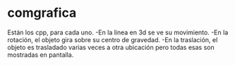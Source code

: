 # comgrafica
Están los cpp, para cada uno.
-En la linea en 3d se ve su movimiento.
-En la rotación, el objeto gira sobre su centro de gravedad.
-En la traslación, el objeto es trasladado varias veces a otra ubicación pero todas esas son mostradas en pantalla.
